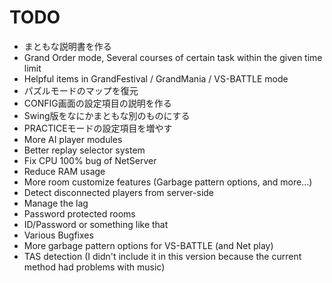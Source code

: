 
# TODO

- まともな説明書を作る
- Grand Order mode, Several courses of certain task within the given time limit
- Helpful items in GrandFestival / GrandMania / VS-BATTLE mode
- パズルモードのマップを復元
- CONFIG画面の設定項目の説明を作る
- Swing版をなにかまともな別のものにする
- PRACTICEモードの設定項目を増やす
- More AI player modules
- Better replay selector system
- Fix CPU 100% bug of NetServer
- Reduce RAM usage
- More room customize features (Garbage pattern options, and more...)
- Detect disconnected players from server-side
- Manage the lag
- Password protected rooms
- ID/Password or something like that
- Various Bugfixes
- More garbage pattern options for VS-BATTLE (and Net play)
- TAS detection (I didn't include it in this version because the current method had problems with music)
